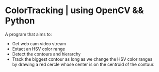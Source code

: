 # ColorTracking | using OpenCV && Python
A program that aims to: 
  - Get web cam video stream
  - Extact an HSV color range
  - Detect the contours and hierarchy
  - Track the biggest contour as long as we change the HSV color ranges by drawing a red cercle whose center is on the centroid of the contour.
